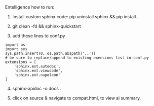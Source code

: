 Entelligence how to run:

1. Install custom sphinx code:  pip uninstall sphinx && pip install . 

2.  git clean -fd && sphinx-quickstart

3. add these lines to conf.py
```
import os
import sys
sys.path.insert(0, os.path.abspath('..'))
# be sure to replace/append to existing exensions list in conf.py
extensions = [
    'sphinx.ext.autodoc',
    'sphinx.ext.viewcode',
    'sphinx.ext.napoleon'
]
```

4. sphinx-apidoc -o docs .

5. click on source & navigate to compat.html, to view ai summary.

